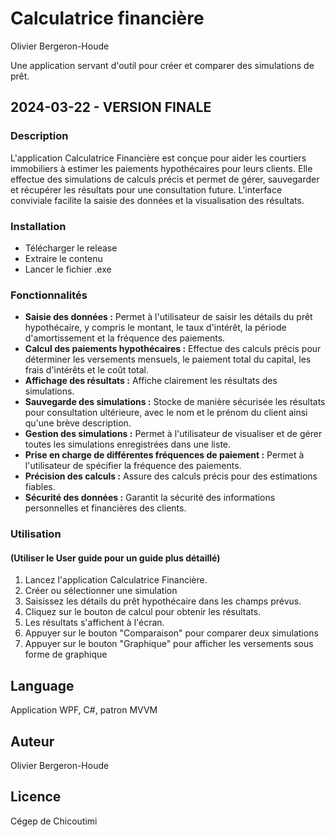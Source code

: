 # Calculatrice financière
Olivier Bergeron-Houde

Une application servant d'outil pour créer et comparer des simulations de prêt.

## 2024-03-22 - VERSION FINALE
  
### Description
  
L'application Calculatrice Financière est conçue pour aider les courtiers immobiliers à estimer les paiements hypothécaires pour leurs clients. Elle effectue des simulations de calculs précis et permet de gérer, sauvegarder et récupérer les résultats pour une consultation future. L'interface conviviale facilite la saisie des données et la visualisation des résultats.

### Installation
  
- Télécharger le release
- Extraire le contenu
- Lancer le fichier .exe


### Fonctionnalités
- **Saisie des données :** Permet à l'utilisateur de saisir les détails du prêt hypothécaire, y compris le montant, le taux d'intérêt, la période d'amortissement et la fréquence des paiements.
- **Calcul des paiements hypothécaires :** Effectue des calculs précis pour déterminer les versements mensuels, le paiement total du capital, les frais d'intérêts et le coût total.
- **Affichage des résultats :** Affiche clairement les résultats des simulations.
- **Sauvegarde des simulations :** Stocke de manière sécurisée les résultats pour consultation ultérieure, avec le nom et le prénom du client ainsi qu'une brève description.
- **Gestion des simulations :** Permet à l'utilisateur de visualiser et de gérer toutes les simulations enregistrées dans une liste.
- **Prise en charge de différentes fréquences de paiement :** Permet à l'utilisateur de spécifier la fréquence des paiements.
- **Précision des calculs :** Assure des calculs précis pour des estimations fiables.
- **Sécurité des données :** Garantit la sécurité des informations personnelles et financières des clients.

### Utilisation
#### (Utiliser le User guide pour un guide plus détaillé)
1. Lancez l'application Calculatrice Financière.
2. Créer ou sélectionner une simulation
3. Saisissez les détails du prêt hypothécaire dans les champs prévus.
4. Cliquez sur le bouton de calcul pour obtenir les résultats.
5. Les résultats s'affichent à l'écran.
7. Appuyer sur le bouton "Comparaison" pour comparer deux simulations
8. Appuyer sur le bouton "Graphique" pour afficher les versements sous forme de graphique

 ## Language
 Application WPF, C#, patron MVVM

## Auteur
Olivier Bergeron-Houde

## Licence
Cégep de Chicoutimi






